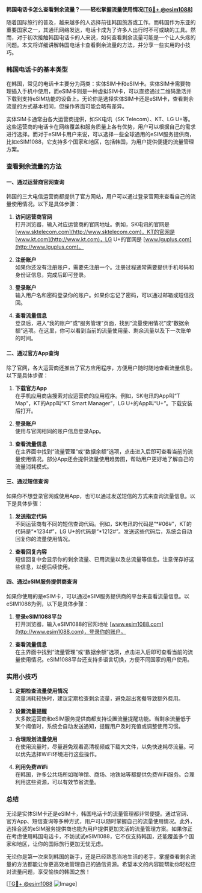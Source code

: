 **韩国电话卡怎么查看剩余流量？——轻松掌握流量使用情况[[TG💪+ @esim1088](https://t.me/s/esim1088)]**

随着国际旅行的普及，越来越多的人选择前往韩国旅游或工作。而韩国作为东亚的重要国家之一，其通讯网络发达，电话卡成为了许多人出行时不可或缺的工具。然而，对于初次接触韩国电话卡的人来说，如何查看剩余流量可能是一个让人头疼的问题。本文将详细讲解韩国电话卡查看剩余流量的方法，并分享一些实用的小技巧。

### 韩国电话卡的基本类型

在韩国，常见的电话卡主要分为两类：实体SIM卡和eSIM卡。实体SIM卡需要物理插入手机中使用，而eSIM卡则是一种虚拟SIM卡，可以直接通过二维码激活并下载到支持eSIM功能的设备上。无论你是选择实体SIM卡还是eSIM卡，查看剩余流量的方式基本相同，但操作界面可能会略有差异。

实体SIM卡通常由各大运营商提供，如SK电讯（SK Telecom）、KT、LG U+等。这些运营商的电话卡在网络覆盖和服务质量上各有优势，用户可以根据自己的需求进行选择。而对于eSIM卡用户来说，可以选择一些全球通用的eSIM服务提供商，比如eSIM1088，它支持多个国家和地区，包括韩国，为用户提供便捷的流量管理方案。

### 查看剩余流量的方法

#### 一、通过运营商官网查询

韩国的三大电信运营商都提供了官方网站，用户可以通过登录官网来查看自己的流量使用情况。以下是具体步骤：

1. **访问运营商官网**  
   打开浏览器，输入对应运营商的官网地址。例如，SK电讯的官网是 [www.sktelecom.com](http://www.sktelecom.com)，KT的官网是 [www.kt.com](http://www.kt.com)，LG U+的官网是 [www.lguplus.com](http://www.lguplus.com)。

2. **注册账户**  
   如果你还没有注册账户，需要先注册一个。注册过程通常需要提供手机号码和身份证信息，完成后即可登录。

3. **登录账户**  
   输入用户名和密码登录你的账户。如果你忘记了密码，可以通过邮箱或短信找回。

4. **查看流量信息**  
   登录后，进入“我的账户”或“服务管理”页面，找到“流量使用情况”或“数据余额”选项。在这里，你可以看到当前的流量使用量、剩余流量以及下一次账单的时间。

#### 二、通过官方App查询

除了官网，各大运营商还推出了官方应用程序，方便用户随时随地查看流量信息。以下是具体步骤：

1. **下载官方App**  
   在手机应用商店搜索对应运营商的应用程序。例如，SK电讯的App叫“T Map”，KT的App叫“KT Smart Manager”，LG U+的App叫“U+”。下载安装后打开。

2. **登录账户**  
   使用与官网相同的账户信息登录App。

3. **查看流量信息**  
   在主界面中找到“流量管理”或“数据余额”选项，点击进入后即可查看当前的流量使用情况。部分App还会提供流量使用趋势图，帮助用户更好地了解自己的流量消耗模式。

#### 三、通过短信查询

如果你不想登录官网或使用App，也可以通过发送短信的方式来查询流量信息。以下是具体步骤：

1. **发送指定代码**  
   不同运营商有不同的短信查询代码。例如，SK电讯的代码是“*#06#”，KT的代码是“*1234#”，LG U+的代码是“*1212#”。发送这些代码后，系统会自动回复你的流量使用情况。

2. **查看回复内容**  
   短信回复中会显示你的剩余流量、已用流量以及总流量等信息。注意保存好这些信息，以便后续使用。

#### 四、通过eSIM服务提供商查询

如果你使用的是eSIM卡，可以通过eSIM服务提供商的平台来查看流量信息。以eSIM1088为例，以下是具体步骤：

1. **登录eSIM1088平台**  
   打开浏览器，输入eSIM1088的官网地址 [www.esim1088.com](http://www.esim1088.com)，登录你的账户。

2. **查看流量信息**  
   在主界面中找到“流量管理”或“数据余额”选项，点击进入后即可查看当前的流量使用情况。eSIM1088平台还支持多语言切换，方便不同国家的用户使用。

### 实用小技巧

1. **定期检查流量使用情况**  
   流量消耗较快时，建议定期检查剩余流量，避免超出套餐导致额外费用。

2. **设置流量提醒**  
   大多数运营商和eSIM服务提供商都支持设置流量提醒功能。当剩余流量低于某个阈值时，系统会自动发送通知，提醒用户及时充值或调整使用习惯。

3. **合理规划流量使用**  
   在使用流量时，尽量避免观看高清视频或下载大文件，以免快速耗尽流量。可以优先选择WiFi环境进行这些操作。

4. **利用免费WiFi**  
   在韩国，许多公共场所如咖啡馆、商场、地铁站等都提供免费WiFi服务。合理利用这些资源，可以有效节省流量。

### 总结

无论是实体SIM卡还是eSIM卡，韩国电话卡的流量管理都非常便捷。通过官网、官方App、短信查询等多种方式，用户可以随时掌握自己的流量使用情况。此外，选择合适的eSIM服务提供商也能为用户提供更加灵活的流量管理方案。如果你正在考虑使用韩国电话卡，不妨试试eSIM1088，它不仅支持韩国，还能覆盖多个国家和地区，让你的国际旅行更加无忧无虑。

无论你是第一次来到韩国的新手，还是已经熟悉当地生活的老手，掌握查看剩余流量的方法都能让你更高效地管理自己的通信资源。希望本文的内容能帮助你轻松应对流量问题，享受愉快的韩国之旅！

[[TG💪+ @esim1088](https://t.me/s/esim1088) ![Image](https://i.postimg.cc/4NQfJmqS/Snipaste-2025-05-13-00-14-12.png)]